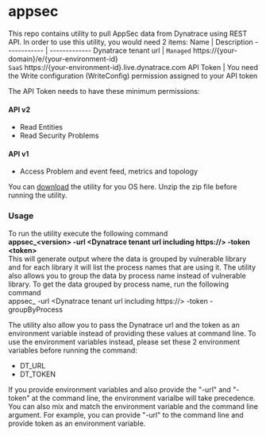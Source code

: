 # appsec
This repo contains utility to pull AppSec data from Dynatrace using REST API.
In order to use this utility, you would need 2 items:
Name | Description
------------ | -------------
Dynatrace tenant url | `Managed` https://{your-domain}/e/{your-environment-id}  <br/>`SaaS` https://{your-environment-id}.live.dynatrace.com
API Token | You need the Write configuration (WriteConfig) permission assigned to your API token  

The API Token needs to have these minimum permissions:
#### API v2
* Read Entities
* Read Security Problems

#### API v1
* Access Problem and event feed, metrics and topology

You can [download](https://github.com/Dynatrace-Asad-Ali/appsec/releases/latest) the utility for you OS here. Unzip the zip file before running the utility.

### Usage
To run the utility execute the following command<br />
<b>appsec_\<version\> -url <Dynatrace tenant url including https://> -token \<token\></b><br />
This will generate output where the data is grouped by vulnerable library and for each library it will list the process names that are using it.
The utility also allows you to group the data by process name instead of vulnerable library. To get the data grouped by process name, run the following command<br />
appsec_<version> -url <Dynatrace tenant url including https://> -token <token> -groupByProcess

The utility also allow you to pass the Dynatrace url and the token as an environment variable instead of providing these values at command line. To use the environment variables instead, please set these 2 environment variables before running the command:
* DT_URL
* DT_TOKEN

If you provide environment variables and also provide the "-url" and "-token" at the command line, the environment varialbe will take precedence. You can also mix and match the environment variable and the command line argument. For example, you can provide "-url" to the command line and provide token as an environment variable.
